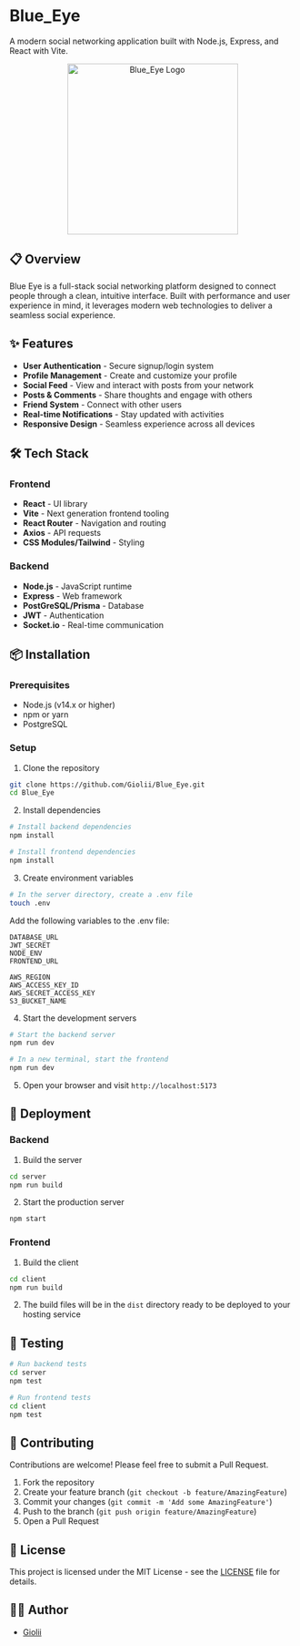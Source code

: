 # Blue_Eye

A modern social networking application built with Node.js, Express, and React with Vite.

<p align="center">
  <img src="https://img.freepik.com/free-psd/iris-eye-isolated_23-2151866152.jpg" width="300" alt="Blue_Eye Logo">
</p>

## 📋 Overview

Blue Eye is a full-stack social networking platform designed to connect people through a clean, intuitive interface. Built with performance and user experience in mind, it leverages modern web technologies to deliver a seamless social experience.

## ✨ Features

- **User Authentication** - Secure signup/login system
- **Profile Management** - Create and customize your profile
- **Social Feed** - View and interact with posts from your network
- **Posts & Comments** - Share thoughts and engage with others
- **Friend System** - Connect with other users
- **Real-time Notifications** - Stay updated with activities
- **Responsive Design** - Seamless experience across all devices

## 🛠️ Tech Stack

### Frontend
- **React** - UI library
- **Vite** - Next generation frontend tooling
- **React Router** - Navigation and routing
- **Axios** - API requests
- **CSS Modules/Tailwind** - Styling

### Backend
- **Node.js** - JavaScript runtime
- **Express** - Web framework
- **PostGreSQL/Prisma** - Database
- **JWT** - Authentication
- **Socket.io** - Real-time communication

## 📦 Installation

### Prerequisites
- Node.js (v14.x or higher)
- npm or yarn
- PostgreSQL

### Setup

1. Clone the repository
```bash
git clone https://github.com/Giolii/Blue_Eye.git
cd Blue_Eye
```

2. Install dependencies
```bash
# Install backend dependencies
npm install

# Install frontend dependencies
npm install
```

3. Create environment variables
```bash
# In the server directory, create a .env file
touch .env
```

Add the following variables to the .env file:
```
DATABASE_URL
JWT_SECRET
NODE_ENV
FRONTEND_URL

AWS_REGION
AWS_ACCESS_KEY_ID
AWS_SECRET_ACCESS_KEY
S3_BUCKET_NAME

```

4. Start the development servers
```bash
# Start the backend server
npm run dev

# In a new terminal, start the frontend
npm run dev
```

5. Open your browser and visit `http://localhost:5173`

## 🚀 Deployment

### Backend
1. Build the server
```bash
cd server
npm run build
```

2. Start the production server
```bash
npm start
```

### Frontend
1. Build the client
```bash
cd client
npm run build
```

2. The build files will be in the `dist` directory ready to be deployed to your hosting service

## 🧪 Testing

```bash
# Run backend tests
cd server
npm test

# Run frontend tests
cd client
npm test
```

## 🤝 Contributing

Contributions are welcome! Please feel free to submit a Pull Request.

1. Fork the repository
2. Create your feature branch (`git checkout -b feature/AmazingFeature`)
3. Commit your changes (`git commit -m 'Add some AmazingFeature'`)
4. Push to the branch (`git push origin feature/AmazingFeature`)
5. Open a Pull Request

## 📄 License

This project is licensed under the MIT License - see the [LICENSE](LICENSE) file for details.

## 👨‍💻 Author

- [Giolii](https://github.com/Giolii) 
